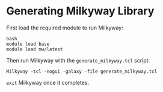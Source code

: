 # Generating Milkyway Library
First load the required module to run Milkyway:
```
bash
module load base
module load mw/latest
```
Then run Milkyway with the `generate_milkyway.tcl` script:
```
Milkyway -tcl -nogui -galaxy -file generate_milkyway.tcl
```
`exit` Milkyway once it completes.